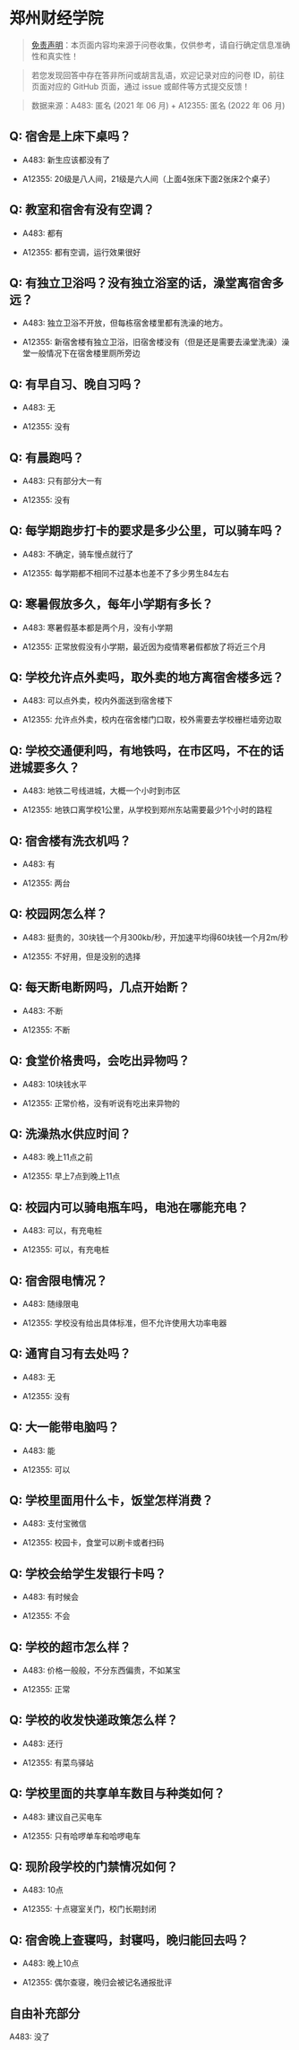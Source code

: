 # 郑州财经学院

> [免责声明](https://colleges.chat/#_3)：本页面内容均来源于问卷收集，仅供参考，请自行确定信息准确性和真实性！

> 若您发现回答中存在答非所问或胡言乱语，欢迎记录对应的问卷 ID，前往页面对应的 GitHub 页面，通过 issue 或邮件等方式提交反馈！

> 数据来源：A483: 匿名 (2021 年 06 月) + A12355: 匿名 (2022 年 06 月)

## Q: 宿舍是上床下桌吗？

- A483: 新生应该都没有了

- A12355: 20级是八人间，21级是六人间（上面4张床下面2张床2个桌子）

## Q: 教室和宿舍有没有空调？

- A483: 都有

- A12355: 都有空调，运行效果很好

## Q: 有独立卫浴吗？没有独立浴室的话，澡堂离宿舍多远？

- A483: 独立卫浴不开放，但每栋宿舍楼里都有洗澡的地方。

- A12355: 新宿舍楼有独立卫浴，旧宿舍楼没有（但是还是需要去澡堂洗澡）澡堂一般情况下在宿舍楼里厕所旁边

## Q: 有早自习、晚自习吗？

- A483: 无

- A12355: 没有

## Q: 有晨跑吗？

- A483: 只有部分大一有

- A12355: 没有

## Q: 每学期跑步打卡的要求是多少公里，可以骑车吗？

- A483: 不确定，骑车慢点就行了

- A12355: 每学期都不相同不过基本也差不了多少男生84左右

## Q: 寒暑假放多久，每年小学期有多长？

- A483: 寒暑假基本都是两个月，没有小学期

- A12355: 正常放假没有小学期，最近因为疫情寒暑假都放了将近三个月

## Q: 学校允许点外卖吗，取外卖的地方离宿舍楼多远？

- A483: 可以点外卖，校内外面送到宿舍楼下

- A12355: 允许点外卖，校内在宿舍楼门口取，校外需要去学校栅栏墙旁边取

## Q: 学校交通便利吗，有地铁吗，在市区吗，不在的话进城要多久？

- A483: 地铁二号线进城，大概一个小时到市区

- A12355: 地铁口离学校1公里，从学校到郑州东站需要最少1个小时的路程

## Q: 宿舍楼有洗衣机吗？

- A483: 有

- A12355: 两台

## Q: 校园网怎么样？

- A483: 挺贵的，30块钱一个月300kb/秒，开加速平均得60块钱一个月2m/秒

- A12355: 不好用，但是没别的选择

## Q: 每天断电断网吗，几点开始断？

- A483: 不断

- A12355: 不断

## Q: 食堂价格贵吗，会吃出异物吗？

- A483: 10块钱水平

- A12355: 正常价格，没有听说有吃出来异物的

## Q: 洗澡热水供应时间？

- A483: 晚上11点之前

- A12355: 早上7点到晚上11点

## Q: 校园内可以骑电瓶车吗，电池在哪能充电？

- A483: 可以，有充电桩

- A12355: 可以，有充电桩

## Q: 宿舍限电情况？

- A483: 随缘限电

- A12355: 学校没有给出具体标准，但不允许使用大功率电器

## Q: 通宵自习有去处吗？

- A483: 无

- A12355: 没有

## Q: 大一能带电脑吗？

- A483: 能

- A12355: 可以

## Q: 学校里面用什么卡，饭堂怎样消费？

- A483: 支付宝微信

- A12355: 校园卡，食堂可以刷卡或者扫码

## Q: 学校会给学生发银行卡吗？

- A483: 有时候会

- A12355: 不会

## Q: 学校的超市怎么样？

- A483: 价格一般般，不分东西偏贵，不如某宝

- A12355: 正常

## Q: 学校的收发快递政策怎么样？

- A483: 还行

- A12355: 有菜鸟驿站

## Q: 学校里面的共享单车数目与种类如何？

- A483: 建议自己买电车

- A12355: 只有哈啰单车和哈啰电车

## Q: 现阶段学校的门禁情况如何？

- A483: 10点

- A12355: 十点寝室关门，校门长期封闭

## Q: 宿舍晚上查寝吗，封寝吗，晚归能回去吗？

- A483: 晚上10点

- A12355: 偶尔查寝，晚归会被记名通报批评

## 自由补充部分

A483: 没了